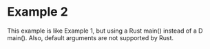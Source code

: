# Example 2

This example is like Example 1, but using a Rust main() instead of a D main(). Also, default arguments are not supported by Rust.
